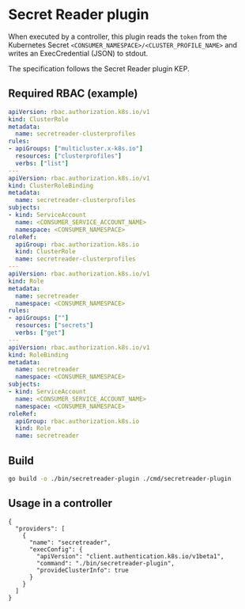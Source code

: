 # Secret Reader plugin

When executed by a controller, this plugin reads the `token` from the Kubernetes Secret `<CONSUMER_NAMESPACE>/<CLUSTER_PROFILE_NAME>` and writes an ExecCredential (JSON) to stdout.

The specification follows the Secret Reader plugin KEP.

## Required RBAC (example)

```yaml
apiVersion: rbac.authorization.k8s.io/v1
kind: ClusterRole
metadata:
  name: secretreader-clusterprofiles
rules:
- apiGroups: ["multicluster.x-k8s.io"]
  resources: ["clusterprofiles"]
  verbs: ["list"]
---
apiVersion: rbac.authorization.k8s.io/v1
kind: ClusterRoleBinding
metadata:
  name: secretreader-clusterprofiles
subjects:
- kind: ServiceAccount
  name: <CONSUMER_SERVICE_ACCOUNT_NAME>
  namespace: <CONSUMER_NAMESPACE>
roleRef:
  apiGroup: rbac.authorization.k8s.io
  kind: ClusterRole
  name: secretreader-clusterprofiles
---
apiVersion: rbac.authorization.k8s.io/v1
kind: Role
metadata:
  name: secretreader
  namespace: <CONSUMER_NAMESPACE>
rules:
- apiGroups: [""]
  resources: ["secrets"]
  verbs: ["get"]
---
apiVersion: rbac.authorization.k8s.io/v1
kind: RoleBinding
metadata:
  name: secretreader
  namespace: <CONSUMER_NAMESPACE>
subjects:
- kind: ServiceAccount
  name: <CONSUMER_SERVICE_ACCOUNT_NAME>
  namespace: <CONSUMER_NAMESPACE>
roleRef:
  apiGroup: rbac.authorization.k8s.io
  kind: Role
  name: secretreader
```

## Build

```bash
go build -o ./bin/secretreader-plugin ./cmd/secretreader-plugin
```

## Usage in a controller

```jsonc
{
  "providers": [
    {
      "name": "secretreader",
      "execConfig": {
        "apiVersion": "client.authentication.k8s.io/v1beta1",
        "command": "./bin/secretreader-plugin",
        "provideClusterInfo": true
      }
    }
  ]
}
```
